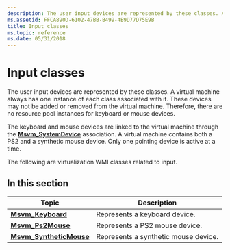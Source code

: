 ```yaml
---
description: The user input devices are represented by these classes. A virtual machine always has one instance of each class associated with it.
ms.assetid: FFCA890D-6102-47BB-B499-4B9D77D75E9B
title: Input classes
ms.topic: reference
ms.date: 05/31/2018
---
```


# Input classes

The user input devices are represented by these classes. A virtual machine always has one instance of each class associated with it. These devices may not be added or removed from the virtual machine. Therefore, there are no resource pool instances for keyboard or mouse devices.

The keyboard and mouse devices are linked to the virtual machine through the [**Msvm\_SystemDevice**](msvm-systemdevice.md) association. A virtual machine contains both a PS2 and a synthetic mouse device. Only one pointing device is active at a time.

The following are virtualization WMI classes related to input.

## In this section



| Topic                                                          | Description                                     |
|----------------------------------------------------------------|-------------------------------------------------|
| [**Msvm\_Keyboard**](msvm-keyboard.md)<br/>             | Represents a keyboard device.<br/>        |
| [**Msvm\_Ps2Mouse**](msvm-ps2mouse.md)<br/>             | Represents a PS2 mouse device.<br/>       |
| [**Msvm\_SyntheticMouse**](msvm-syntheticmouse.md)<br/> | Represents a synthetic mouse device.<br/> |



 

 

 




